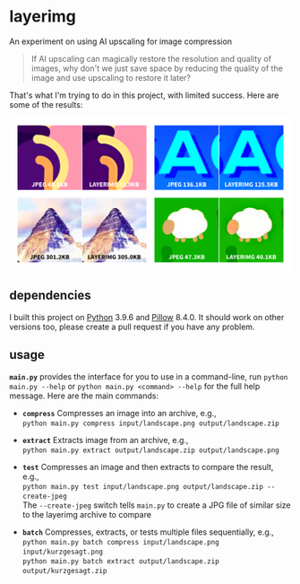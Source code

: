 # layerimg
An experiment on using AI upscaling for image compression

> If AI upscaling can magically restore the resolution and quality of images,
> why don't we just save space by reducing the quality of the image and use upscaling to restore it later?

That's what I'm trying to do in this project, with limited success. Here are some of the results:

![JPEG comparison](demo/jpeg-comparison.png)

## dependencies
I built this project on [Python](https://www.python.org/downloads) 3.9.6 and [Pillow](https://pillow.readthedocs.io/en/stable/installation.html) 8.4.0. It should work on other versions too, please create a pull request if you have any problem.

## usage
**`main.py`** provides the interface for you to use in a command-line, run `python main.py --help` or `python main.py <command> --help` for the full help message.
Here are the main commands:

- **`compress`** Compresses an image into an archive, e.g.,  
`python main.py compress input/landscape.png output/landscape.zip`

- **`extract`** Extracts image from an archive, e.g.,  
`python main.py extract output/landscape.zip output/landscape.png`

- **`test`** Compresses an image and then extracts to compare the result, e.g.,  
`python main.py test input/landscape.png output/landscape.zip --create-jpeg`  
The `--create-jpeg` switch tells `main.py` to create a JPG file of similar size to the layerimg archive to compare

- **`batch`** Compresses, extracts, or tests multiple files sequentially, e.g.,  
`python main.py batch compress input/landscape.png input/kurzgesagt.png`  
`python main.py batch extract output/landscape.zip output/kurzgesagt.zip`
